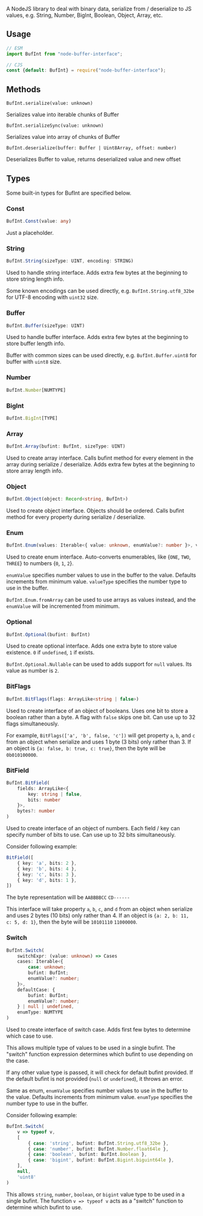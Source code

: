 A NodeJS library to deal with binary data, serialize from / deserialize to JS values, e.g. String, Number, BigInt, Boolean, Object, Array, etc.

## Usage
```ts
// ESM
import BufInt from "node-buffer-interface";

// CJS
const {default: BufInt} = require("node-buffer-interface");
```

## Methods

`BufInt.serialize(value: unknown)`

Serializes value into iterable chunks of Buffer

`BufInt.serializeSync(value: unknown)`

Serializes value into array of chunks of Buffer

`BufInt.deserialize(buffer: Buffer | Uint8Array, offset: number)`

Deserializes Buffer to value, returns deserialized value and new offset

## Types
Some built-in types for BufInt are specified below.

### Const
```ts
BufInt.Const(value: any)
```

Just a placeholder.

### String
```ts
BufInt.String(sizeType: UINT, encoding: STRING)
```

Used to handle string interface.
Adds extra few bytes at the beginning to store string length info.

Some known encodings can be used directly, e.g. `BufInt.String.utf8_32be` for UTF-8 encoding with `uint32` size.

### Buffer
```ts
BufInt.Buffer(sizeType: UINT)
```

Used to handle buffer interface.
Adds extra few bytes at the beginning to store buffer length info.

Buffer with common sizes can be used directly, e.g. `BufInt.Buffer.uint8` for buffer with `uint8` size.

### Number
```ts
BufInt.Number[NUMTYPE]
```

### BigInt
```ts
BufInt.BigInt[TYPE]
```

### Array
```ts
BufInt.Array(bufint: BufInt, sizeType: UINT)
```

Used to create array interface.
Calls bufint method for every element in the array during serialize / deserialize.
Adds extra few bytes at the beginning to store array length info.

### Object
```ts
BufInt.Object(object: Record<string, BufInt>)
```

Used to create object interface. Objects should be ordered.
Calls bufint method for every property during serialize / deserialize.

### Enum
```ts
BufInt.Enum(values: Iterable<{ value: unknown, enumValue?: number }>, valueType: NUMTYPE)
```

Used to create enum interface. Auto-converts enumerables, like {`ONE`, `TWO`, `THREE`} to numbers {`0`, `1`, `2`}.

`enumValue` specifies number values to use in the buffer to the value.
Defaults increments from minimum value. `valueType` specifies the number type to use in the buffer.

`BufInt.Enum.fromArray` can be used to use arrays as values instead, and the `enumValue` will be incremented from minimum.

### Optional
```ts
BufInt.Optional(bufint: BufInt)
```

Used to create optional interface.
Adds one extra byte to store value existence. `0` if `undefined`, `1` if exists.

`BufInt.Optional.Nullable` can be used to adds support for `null` values. Its value as number is `2`.

### BitFlags
```ts
BufInt.BitFlags(flags: ArrayLike<string | false>)
```

Used to create interface of an object of booleans. Uses one bit to store a boolean rather than a byte.
A flag with `false` skips one bit. Can use up to 32 flags simultaneously.

For example, `BitFlags(['a', 'b', false, 'c'])` will get property `a`, `b`, and `c` from an object when serialize and uses 1 byte (3 bits) only rather than 3.
If an object is `{a: false, b: true, c: true}`, then the byte will be `0b010100000`.

### BitField
```ts
BufInt.BitField(
    fields: ArrayLike<{
        key: string | false,
        bits: number
    }>, 
    bytes?: number
)
```

Used to create interface of an object of numbers.
Each field / key can specify number of bits to use. Can use up to 32 bits simultaneously.

Consider following example:
```ts
BitField([
    { key: 'a', bits: 2 },
    { key: 'b', bits: 4 },
    { key: 'c', bits: 3 },
    { key: 'd', bits: 1 },
])
```
The byte representation will be `AABBBBCC` `CD------`

This interface will take property `a`, `b`, `c`, and `d` from an object when serialize and uses 2 bytes (10 bits) only rather than 4.
If an object is `{a: 2, b: 11, c: 5, d: 1}`, then the byte will be `10101110` `11000000`.

### Switch
```ts
BufInt.Switch(
    switchExpr: (value: unknown) => Cases
    cases: Iterable<{
        case: unknown;
        bufint: BufInt;
        enumValue?: number;
    }>,
    defaultCase: {
        bufint: BufInt;
        enumValue?: number;
    } | null | undefined,
    enumType: NUMTYPE
)
```

Used to create interface of switch case. Adds first few bytes to determine which case to use.

This allows multiple type of values to be used in a single bufint.
The "switch" function expression determines which bufint to use depending on the case.

If any other value type is passed, it will check for default bufint provided.
If the default bufint is not provided (`null` or `undefined`), it throws an error.

Same as enum, `enumValue` specifies number values to use in the buffer to the value.
Defaults increments from minimum value. `enumType` specifies the number type to use in the buffer.

Consider following example:
```ts
BufInt.Switch(
    v => typeof v,
    [
        { case: 'string', bufint: BufInt.String.utf8_32be },
        { case: 'number', bufint: BufInt.Number.float64le },
        { case: 'boolean', bufint: BufInt.Boolean },
        { case: 'bigint', bufint: BufInt.Bigint.biguint64le },
    ],
    null,
    'uint8'
)
```

This allows `string`, `number`, `boolean`, or `bigint` value type to be used in a single bufint.
The function `v => typeof v` acts as a "switch" function to determine which bufint to use.
